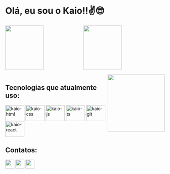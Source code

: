 <h1> Olá, eu sou o Kaio!!✌😎 </h1>
<div style="display:flex">
    <img height="140rem"" width="49%"
        src="https://github-readme-stats.vercel.app/api/wakatime?username=KaiooLopes&theme=dark"/>
    <img height="140rem" width="49%"
        src="https://github-readme-stats.vercel.app/api/top-langs/?username=KaioLopes&layout=compact&langs_count=10&theme=dark"/>
</div>

<a href="https://github.com/KaiooLopes"><img align="right" height="180rem"
        src="https://cdn.discordapp.com/attachments/801799991567319071/1018758902529138718/ezgif.com-gif-maker.gif"/>
</a>

<div style="display:flex; flex-direction:column">

<h2>Tecnologias que atualmente uso:</h2>

<a href="https://github.com/KaiooLopes"/>
        <img align="center" alt="kaio-html" height="50" width="60"
            src="https://cdn.jsdelivr.net/gh/devicons/devicon/icons/html5/html5-original.svg"
            />
        <img align="center" alt="kaio-css" height="50" width="60"
            src="https://cdn.jsdelivr.net/gh/devicons/devicon/icons/css3/css3-original.svg"
            />
        <img align="center" alt="kaio-js" height="50" width="60"
            src="https://cdn.jsdelivr.net/gh/devicons/devicon/icons/javascript/javascript-original.svg"
            />
        <img align="center" alt="kaio-ts" height="50" width="60"
            src="https://cdn.jsdelivr.net/gh/devicons/devicon/icons/typescript/typescript-original.svg"
            />
        <img align="center" alt="kaio-git" height="50" width="60"
            src="https://cdn.jsdelivr.net/gh/devicons/devicon/icons/git/git-original.svg"
            />
        <img align="center" alt="kaio-react" height="50" width="60"
            src="https://cdn.jsdelivr.net/gh/devicons/devicon/icons/react/react-original.svg"
            />
</a>

</div>

<div>

<h2>Contatos:</h2>

<a href="mailto:kaio.loopes18@gmail.com" target="_blank"><img
            height="28"
            src="https://img.shields.io/badge/Gmail-D14836?style=for-the-badge&logo=gmail&logoColor=white"/></a>
<a href="https://www.instagram.com/kaio_al1/" target="_blank"><img
            height="28"
            src="https://img.shields.io/badge/Instagram-E4405F?style=for-the-badge&logo=instagram&logoColor=white"/></a>
<a href="https://www.linkedin.com/in/kaio-alves-lopes-3a1057245/"
        target="_blank"><img height="28"
            src="https://img.shields.io/badge/LinkedIn-0077B5?style=for-the-badge&logo=linkedin&logoColor=white"/></a>

</div>
